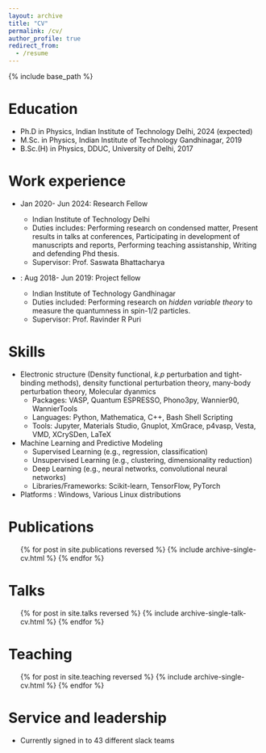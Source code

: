 ```yaml
---
layout: archive
title: "CV"
permalink: /cv/
author_profile: true
redirect_from:
  - /resume
---
```


{% include base_path %}

Education
======
* Ph.D in Physics, Indian Institute of Technology Delhi, 2024 (expected)
* M.Sc. in Physics, Indian Institute of Technology Gandhinagar, 2019
* B.Sc.(H) in Physics, DDUC, University of Delhi, 2017

Work experience
======
* Jan 2020- Jun 2024: Research Fellow
  * Indian Institute of Technology Delhi
  * Duties includes: Performing research on condensed matter, Present results in talks at conferences, Participating in development of manuscripts and reports, Performing teaching assistanship,  Writing and defending Phd thesis.
  * Supervisor: Prof. Saswata Bhattacharya

* : Aug 2018- Jun 2019: Project fellow
  * Indian Institute of Technology Gandhinagar
  * Duties included: Performing research on <i>hidden variable theory</i> to measure the quantumness in spin-1/2 particles.
  * Supervisor: Prof. Ravinder R Puri

Skills
======
* Electronic structure (Density functional, <i>k.p</i> perturbation and tight-binding methods), density functional perturbation theory, many-body perturbation theory, Molecular dyanmics
  * Packages: VASP, Quantum ESPRESSO, Phono3py, Wannier90, WannierTools
  * Languages: Python, Mathematica, C++, Bash Shell Scripting
  * Tools:  Jupyter, Materials Studio, Gnuplot, XmGrace, p4vasp, Vesta, VMD, XCrySDen, LaTeX
* Machine Learning and Predictive Modeling
  * Supervised Learning (e.g., regression, classification)
  * Unsupervised Learning (e.g., clustering, dimensionality reduction)
  * Deep Learning (e.g., neural networks, convolutional neural networks)
  * Libraries/Frameworks: Scikit-learn, TensorFlow, PyTorch
* Platforms : Windows, Various Linux distributions

Publications
======
  <ul>{% for post in site.publications reversed %}
    {% include archive-single-cv.html %}
  {% endfor %}</ul>
  
Talks
======
  <ul>{% for post in site.talks reversed %}
    {% include archive-single-talk-cv.html  %}
  {% endfor %}</ul>
  
Teaching
======
  <ul>{% for post in site.teaching reversed %}
    {% include archive-single-cv.html %}
  {% endfor %}</ul>
  
Service and leadership
======
* Currently signed in to 43 different slack teams

